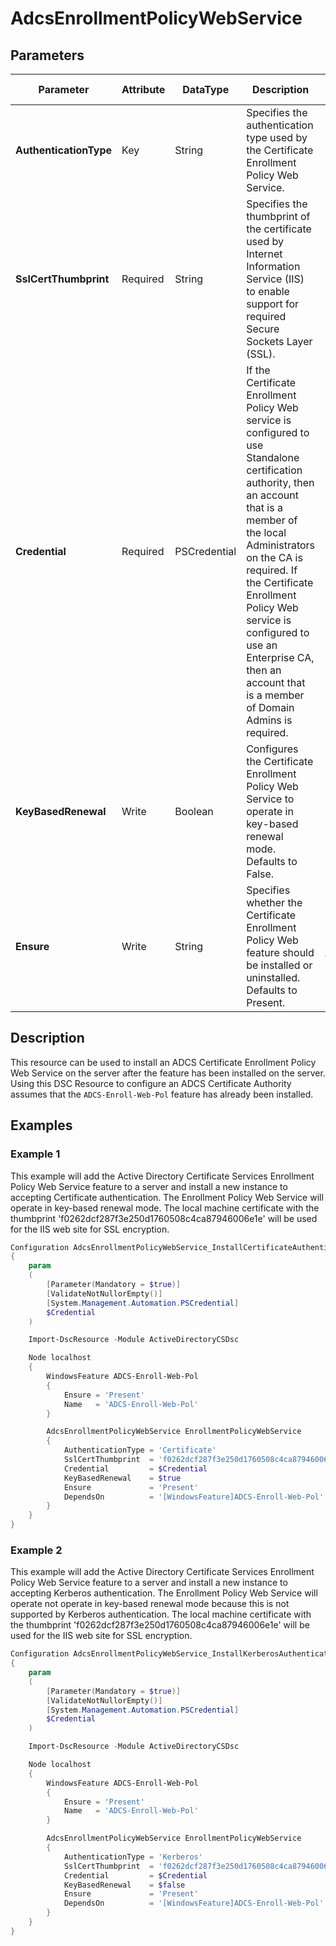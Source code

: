 # AdcsEnrollmentPolicyWebService

## Parameters

| Parameter | Attribute | DataType | Description | Allowed Values |
| --- | --- | --- | --- | --- |
| **AuthenticationType** | Key | String | Specifies the authentication type used by the Certificate Enrollment Policy Web Service. | Certificate, Kerberos, UserName |
| **SslCertThumbprint** | Required | String | Specifies the thumbprint of the certificate used by Internet Information Service (IIS) to enable support for required Secure Sockets Layer (SSL). | |
| **Credential** | Required | PSCredential | If the Certificate Enrollment Policy Web service is configured to use Standalone certification authority, then an account that is a member of the local Administrators on the CA is required. If the Certificate Enrollment Policy Web service is configured to use an Enterprise CA, then an account that is a member of Domain Admins is required. | |
| **KeyBasedRenewal** | Write | Boolean | Configures the Certificate Enrollment Policy Web Service to operate in key-based renewal mode. Defaults to False. | |
| **Ensure** | Write | String | Specifies whether the Certificate Enrollment Policy Web feature should be installed or uninstalled. Defaults to Present. | Present, Absent |

## Description

This resource can be used to install an ADCS Certificate Enrollment Policy Web
Service on the server after the feature has been installed on the server.
Using this DSC Resource to configure an ADCS Certificate Authority assumes that
the `ADCS-Enroll-Web-Pol` feature has already been installed.

## Examples

### Example 1

This example will add the Active Directory Certificate Services Enrollment
Policy Web Service feature to a server and install a new instance to
accepting Certificate authentication. The Enrollment Policy Web Service
will operate in key-based renewal mode. The local machine certificate with the
thumbprint 'f0262dcf287f3e250d1760508c4ca87946006e1e' will be used for the
IIS web site for SSL encryption.

```powershell
Configuration AdcsEnrollmentPolicyWebService_InstallCertificateAuthentication_Config
{
    param
    (
        [Parameter(Mandatory = $true)]
        [ValidateNotNullorEmpty()]
        [System.Management.Automation.PSCredential]
        $Credential
    )

    Import-DscResource -Module ActiveDirectoryCSDsc

    Node localhost
    {
        WindowsFeature ADCS-Enroll-Web-Pol
        {
            Ensure = 'Present'
            Name   = 'ADCS-Enroll-Web-Pol'
        }

        AdcsEnrollmentPolicyWebService EnrollmentPolicyWebService
        {
            AuthenticationType = 'Certificate'
            SslCertThumbprint  = 'f0262dcf287f3e250d1760508c4ca87946006e1e'
            Credential         = $Credential
            KeyBasedRenewal    = $true
            Ensure             = 'Present'
            DependsOn          = '[WindowsFeature]ADCS-Enroll-Web-Pol'
        }
    }
}
```

### Example 2

This example will add the Active Directory Certificate Services Enrollment
Policy Web Service feature to a server and install a new instance to
accepting Kerberos authentication. The Enrollment Policy Web Service
will operate not operate in key-based renewal mode because this is not
supported by Kerberos authentication. The local machine certificate with the
thumbprint 'f0262dcf287f3e250d1760508c4ca87946006e1e' will be used for the
IIS web site for SSL encryption.

```powershell
Configuration AdcsEnrollmentPolicyWebService_InstallKerberosAuthentication_Config
{
    param
    (
        [Parameter(Mandatory = $true)]
        [ValidateNotNullorEmpty()]
        [System.Management.Automation.PSCredential]
        $Credential
    )

    Import-DscResource -Module ActiveDirectoryCSDsc

    Node localhost
    {
        WindowsFeature ADCS-Enroll-Web-Pol
        {
            Ensure = 'Present'
            Name   = 'ADCS-Enroll-Web-Pol'
        }

        AdcsEnrollmentPolicyWebService EnrollmentPolicyWebService
        {
            AuthenticationType = 'Kerberos'
            SslCertThumbprint  = 'f0262dcf287f3e250d1760508c4ca87946006e1e'
            Credential         = $Credential
            KeyBasedRenewal    = $false
            Ensure             = 'Present'
            DependsOn          = '[WindowsFeature]ADCS-Enroll-Web-Pol'
        }
    }
}
```

